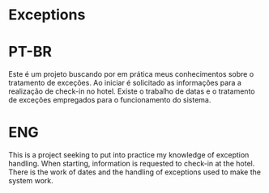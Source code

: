 # Exceptions

# PT-BR 
Este é um projeto buscando por em prática meus conhecimentos sobre o tratamento de exceções. Ao iniciar é solicitado as informações para a realização de check-in no hotel. Existe o trabalho de datas e o tratamento de exceções empregados para o funcionamento do sistema. 

# ENG
This is a project seeking to put into practice my knowledge of exception handling. When starting, information is requested to check-in at the hotel. There is the work of dates and the handling of exceptions used to make the system work.
